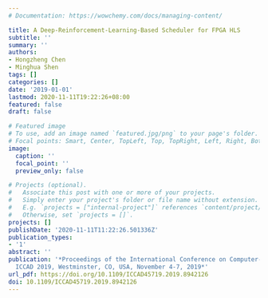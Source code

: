 ```yaml
---
# Documentation: https://wowchemy.com/docs/managing-content/

title: A Deep-Reinforcement-Learning-Based Scheduler for FPGA HLS
subtitle: ''
summary: ''
authors:
- Hongzheng Chen
- Minghua Shen
tags: []
categories: []
date: '2019-01-01'
lastmod: 2020-11-11T19:22:26+08:00
featured: false
draft: false

# Featured image
# To use, add an image named `featured.jpg/png` to your page's folder.
# Focal points: Smart, Center, TopLeft, Top, TopRight, Left, Right, BottomLeft, Bottom, BottomRight.
image:
  caption: ''
  focal_point: ''
  preview_only: false

# Projects (optional).
#   Associate this post with one or more of your projects.
#   Simply enter your project's folder or file name without extension.
#   E.g. `projects = ["internal-project"]` references `content/project/deep-learning/index.md`.
#   Otherwise, set `projects = []`.
projects: []
publishDate: '2020-11-11T11:22:26.501336Z'
publication_types:
- '1'
abstract: ''
publication: '*Proceedings of the International Conference on Computer-Aided Design,
  ICCAD 2019, Westminster, CO, USA, November 4-7, 2019*'
url_pdf: https://doi.org/10.1109/ICCAD45719.2019.8942126
doi: 10.1109/ICCAD45719.2019.8942126
---
```

